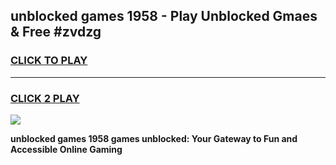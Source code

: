 
## unblocked games 1958 - Play Unblocked Gmaes & Free #zvdzg
<h3>
<a href="https://news.freeplayer.one?title=unblocked_games_1958&ref=03M">CLICK TO PLAY</a></h3>
<hr>

<h3>
<a href="https://news.freeplayer.one?title=unblocked_games_1958&ref=03M">CLICK 2 PLAY</a>
  
</h3>

<a href="https://news.freeplayer.one?title=unblocked_games_1958&ref=03M"><img src="https://clearcache.store/games.png"></a>


**unblocked games 1958 games unblocked: Your Gateway to Fun and Accessible Online Gaming**
